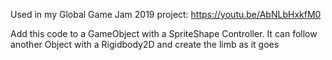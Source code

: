 Used in my Global Game Jam 2019 project: https://youtu.be/AbNLbHxkfM0

Add this code to a GameObject with a SpriteShape Controller. It can follow another Object with a Rigidbody2D and create the limb as it goes
